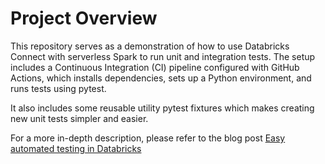 # Project Overview

This repository serves as a demonstration of how to use Databricks Connect with serverless Spark to run unit and integration tests. The setup includes a Continuous Integration (CI) pipeline configured with GitHub Actions, which installs dependencies, sets up a Python environment, and runs tests using pytest.

It also includes some reusable utility pytest fixtures which makes creating new unit tests simpler and easier.

For a more in-depth description, please refer to the blog post [Easy automated testing in Databricks](https://medium.com/@jimmy-jensen/5473c1137141)

